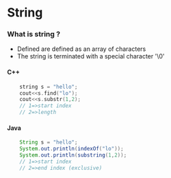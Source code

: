# String

### What is string ?<br>
- Defined are defined as an array of characters
- The string is terminated with a special character '\0'
#### C++
```cpp
    string s = "hello";
    cout<<s.find("lo");
    cout<<s.substr(1,2);
    // 1=>start index
    // 2=>length
```
#### Java
```java
    String s = "hello"; 
    System.out.println(indexOf("lo"));
    System.out.println(substring(1,2));
    // 1=>start index
    // 2=>end index (exclusive)
```



